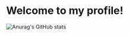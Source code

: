 # Welcome to my profile!
![Anurag's GitHub stats](https://github-readme-stats.vercel.app/api?username=AnyMinorDeerPanda&show_icons=true&bg_color=45,E16248,A7539E&text_color=FFFFFF&title_color=FFFFFF&icon_color=FFFFFF&include_all_commits=true)




